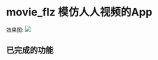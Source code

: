 # movie_flz 模仿人人视频的App
效果图:
<img src='https://gitee.com/laozhan_qiqi/movie-flz/raw/master/images/Simulator%20Screen%20Shot%20-%20iPhone%2012%20Pro%20Max%20-%202021-04-08%20at%2013.13.53.png'>



## 已完成的功能